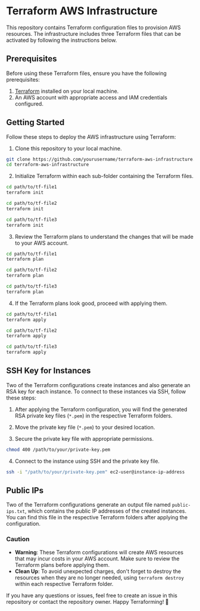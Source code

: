 # Terraform AWS Infrastructure

This repository contains Terraform configuration files to provision AWS resources. The infrastructure includes three Terraform files that can be activated by following the instructions below.

## Prerequisites

Before using these Terraform files, ensure you have the following prerequisites:

1. [Terraform](https://www.terraform.io/downloads.html) installed on your local machine.
2. An AWS account with appropriate access and IAM credentials configured.

## Getting Started

Follow these steps to deploy the AWS infrastructure using Terraform:

1. Clone this repository to your local machine.

```bash
git clone https://github.com/yourusername/terraform-aws-infrastructure.git
cd terraform-aws-infrastructure
```

2. Initialize Terraform within each sub-folder containing the Terraform files.

```bash
cd path/to/tf-file1
terraform init

cd path/to/tf-file2
terraform init

cd path/to/tf-file3
terraform init
```

3. Review the Terraform plans to understand the changes that will be made to your AWS account.

```bash
cd path/to/tf-file1
terraform plan

cd path/to/tf-file2
terraform plan

cd path/to/tf-file3
terraform plan
```

4. If the Terraform plans look good, proceed with applying them.

```bash
cd path/to/tf-file1
terraform apply

cd path/to/tf-file2
terraform apply

cd path/to/tf-file3
terraform apply
```

## SSH Key for Instances

Two of the Terraform configurations create instances and also generate an RSA key for each instance. To connect to these instances via SSH, follow these steps:

1. After applying the Terraform configuration, you will find the generated RSA private key files (`*.pem`) in the respective Terraform folders.

2. Move the private key file (`*.pem`) to your desired location.

3. Secure the private key file with appropriate permissions.

```bash
chmod 400 /path/to/your/private-key.pem
```

4. Connect to the instance using SSH and the private key file.

```bash
ssh -i "/path/to/your/private-key.pem" ec2-user@instance-ip-address
```

## Public IPs

Two of the Terraform configurations generate an output file named `public-ips.txt`, which contains the public IP addresses of the created instances. You can find this file in the respective Terraform folders after applying the configuration.

### Caution

- **Warning**: These Terraform configurations will create AWS resources that may incur costs in your AWS account. Make sure to review the Terraform plans before applying them.
- **Clean Up**: To avoid unexpected charges, don't forget to destroy the resources when they are no longer needed, using `terraform destroy` within each respective Terraform folder.

If you have any questions or issues, feel free to create an issue in this repository or contact the repository owner. Happy Terraforming! 🚀